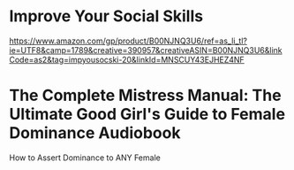 # Improve Your Social Skills

https://www.amazon.com/gp/product/B00NJNQ3U6/ref=as_li_tl?ie=UTF8&camp=1789&creative=390957&creativeASIN=B00NJNQ3U6&linkCode=as2&tag=impyousocski-20&linkId=MNSCUY43EJHEZ4NF

# The Complete Mistress Manual: The Ultimate Good Girl's Guide to Female Dominance Audiobook
How to Assert Dominance to ANY Female
